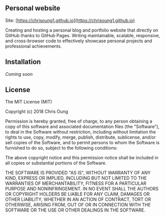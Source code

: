 ## Personal website

Site: [https://chrisoung1.github.io](https://chrisoung1.github.io)

Creating and hosting a personal blog and portfolio website that directly on GitHub thanks to GitHub Pages. Writing maintainable, scalable, responsive, and cross-browser code to effectively showcase personal projects and professional achievements.

## Installation

*Coming soon*

## License

The MIT License (MIT)

Copyright (c) 2018 Chris Oung

Permission is hereby granted, free of charge, to any person obtaining a copy of
this software and associated documentation files (the "Software"), to deal in
the Software without restriction, including without limitation the rights to
use, copy, modify, merge, publish, distribute, sublicense, and/or sell copies of
the Software, and to permit persons to whom the Software is furnished to do so,
subject to the following conditions:

The above copyright notice and this permission notice shall be included in all
copies or substantial portions of the Software.

THE SOFTWARE IS PROVIDED "AS IS", WITHOUT WARRANTY OF ANY KIND, EXPRESS OR
IMPLIED, INCLUDING BUT NOT LIMITED TO THE WARRANTIES OF MERCHANTABILITY, FITNESS
FOR A PARTICULAR PURPOSE AND NONINFRINGEMENT. IN NO EVENT SHALL THE AUTHORS OR
COPYRIGHT HOLDERS BE LIABLE FOR ANY CLAIM, DAMAGES OR OTHER LIABILITY, WHETHER
IN AN ACTION OF CONTRACT, TORT OR OTHERWISE, ARISING FROM, OUT OF OR IN
CONNECTION WITH THE SOFTWARE OR THE USE OR OTHER DEALINGS IN THE SOFTWARE.
